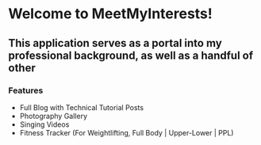 # Welcome to MeetMyInterests!

## This application serves as a portal into my professional background, as well as a handful of other

### Features

- Full Blog with Technical Tutorial Posts
- Photography Gallery
- Singing Videos
- Fitness Tracker (For Weightlifting, Full Body | Upper-Lower | PPL)